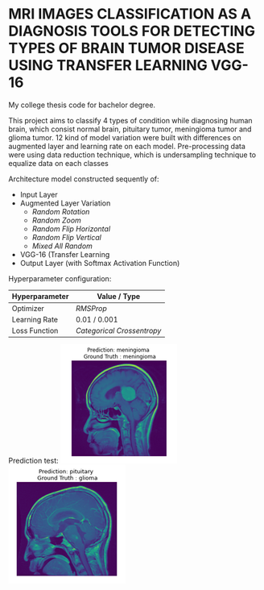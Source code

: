 # **MRI IMAGES CLASSIFICATION AS A DIAGNOSIS TOOLS FOR DETECTING TYPES OF BRAIN TUMOR DISEASE USING TRANSFER LEARNING VGG-16**

My college thesis code for bachelor degree.

This project aims to classify 4 types of condition while diagnosing human brain, which consist normal brain, pituitary tumor, meningioma tumor and glioma tumor. 12 kind of model variation were built with differences on augmented layer and learning rate on each model. Pre-processing data were using data reduction technique, which is undersampling technique to equalize data on each classes

Architecture model constructed sequently of:
- Input Layer
- Augmented Layer Variation
  - *Random Rotation*
  - *Random Zoom*
  - *Random Flip Horizontal*
  - *Random Flip Vertical*
  - *Mixed All Random*
- VGG-16 (Transfer Learning
- Output Layer (with Softmax Activation Function)

Hyperparameter configuration:

| Hyperparameter | Value / Type |
| ------------- | ------------- |
| Optimizer | *RMSProp*  |
| Learning Rate  | 0.01 / 0.001  |
| Loss Function | *Categorical Crossentropy*|

Prediction test:
![gambar 1](https://github.com/40ssimo/4classtumorclassification/blob/main/pic/Picture1.png)
![gambar 2](https://github.com/40ssimo/4classtumorclassification/blob/main/pic/Picture2.png)
